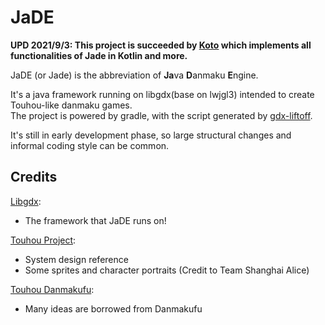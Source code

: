 # JaDE

**UPD 2021/9/3: This project is succeeded by [Koto](https://github.com/HellHoleStudios/koto)
which implements all functionalities of Jade in Kotlin and more.**

JaDE (or Jade) is the abbreviation of **Ja**va **D**anmaku **E**ngine.

It's a java framework running on libgdx(base on lwjgl3) intended to create Touhou-like danmaku games.  
The project is powered by gradle, with the script generated by [gdx-liftoff](https://github.com/tommyettinger/gdx-liftoff).

It's still in early development phase, so large structural changes and informal coding style can be common.

## Credits
[Libgdx](https://github.com/libgdx/libgdx):
-   The framework that JaDE runs on!

[Touhou Project](https://en.touhouwiki.net/wiki/Touhou_Project):
-   System design reference
-   Some sprites and character portraits (Credit to Team Shanghai Alice)

[Touhou Danmakufu](https://en.touhouwiki.net/wiki/Touhou_Danmakufu):
-   Many ideas are borrowed from Danmakufu
